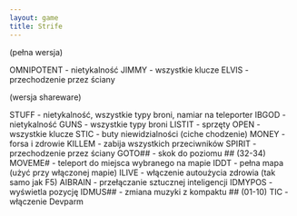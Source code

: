 ```yaml
---
layout: game
title: Strife
---
```


(pełna wersja)

OMNIPOTENT 	- nietykalność
JIMMY 		- wszystkie klucze
ELVIS 		- przechodzenie przez ściany

(wersja shareware)

STUFF 		- nietykalność, wszystkie typy broni, namiar na 
teleporter
IBGOD 		- nietykalność
GUNS 		- wszystkie typy broni
LISTIT 		- sprzęty
OPEN 		- wszystkie klucze
STIC 		- buty niewidzialności (ciche chodzenie)
MONEY 		- forsa i zdrowie
KILLEM 		- zabija wszystkich przeciwników
SPIRIT 		- przechodzenie przez ściany
GOTO## 		- skok do poziomu ## (32-34)
MOVEME# 	- teleport do miejsca wybranego na mapie
IDDT 		- pełna mapa (użyć przy włączonej mapie)
ILIVE 		- włączenie autoużycia zdrowia (tak samo jak F5)
AIBRAIN 		- przełączanie sztucznej inteligencji
IDMYPOS 	- wyświetla pozycję
IDMUS## 		- zmiana muzyki z kompaktu ## 
(01-10)
TIC 		- włączenie Devparm
